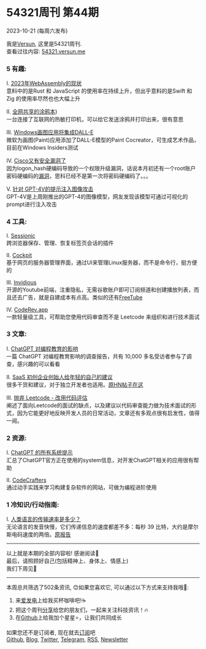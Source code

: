 # 54321周刊 第44期
2023-10-21 (每周六发布)

我是[Versun](https://notes.versun.me), 这里是54321周刊. \
查看过往内容: [54321.versun.me](https://54321.versun.me/)

### 5 有趣:
I. [2023年WebAssembly的现状](https://blog.scottlogic.com/2023/10/18/the-state-of-webassembly-2023.html)\
	意料中的是Rust 和 JavaScript 的使用率在持续上升，但出乎意料的是Swift 和 Zig 的使用率尽然也也大幅上升

II. [全网共享的涂鸦本](https://guestbook.goodenough.us/))\
	一台连接了互联网的热敏打印机，可以给它发送涂鸦并打印出来，很有意思

III. [Windows画图应用将集成DALL-E](https://blogs.windows.com/windows-insider/2023/09/27/paint-app-update-introducing-paint-cocreator-begins-rolling-out-to-windows-insiders/)\
	微软为画图(Paint)应用添加了DALL-E模型的Paint Cocreator，可生成艺术作品，目前在Windows Insiders测试

IV. [Cisco又有安全漏洞了](https://sec.cloudapps.cisco.com/security/center/content/CiscoSecurityAdvisory/cisco-sa-iosxe-webui-privesc-j22SaA4z)\
	因为logon_hash硬编码导致的一个权限升级漏洞，话说本月初还有一个root账户密码硬编码的[漏洞](https://sec.cloudapps.cisco.com/security/center/content/CiscoSecurityAdvisory/cisco-sa-cer-priv-esc-B9t3hqk9)，思科已经不是第一次将密码硬编码了。。。

V. [针对 GPT-4V的提示注入图像攻击](https://simonwillison.net/2023/Oct/14/multi-modal-prompt-injection/)\
	GPT-4V是上周刚推出的GPT-4的图像模型，网友发现该模型可通过可视化的prompt进行注入攻击

### 4 工具:
I. [Sessionic](https://github.com/navorite/sessionic)\
	跨浏览器保存、管理、恢复标签页会话的插件

II. [Cockpit](https://cockpit-project.org/)\
	基于网页的服务器管理界面，通过UI来管理Linux服务器，而不是命令行，挺方便的

III. [Invidious](https://invidious.io/)\
	开源的Youtube前端，注重隐私，无需谷歌账户即可订阅频道和创建播放列表，而且还去广告，就是自建成本有点高。类似的还有[FreeTube](https://github.com/FreeTubeApp/FreeTube)

IV. [CodeRev.app](https://coderev.app/)\
	一款轻量级工具，可帮助您使用代码审查而不是 Leetcode 来组织和进行技术面试

### 3 文章:
I. [ChatGPT 对编程教育的影响](https://programiz.pro/report)\
	一篇 ChatGPT 对编程教育影响的调查报告，共有 10,000 多名受访者参与了调查，感兴趣的可以看看

II. [SaaS 初创企业创始人给年轻的自己的建议](https://www.justbeepit.com/post/saas-startup-founders-what-advice-would-you-give-your-younger-selves-here-s-what-they-said)\
	很多干货和建议，对于独立开发者也适用。[原HN帖子在这](https://news.ycombinator.com/item?id=37834908)

III. [抛弃 Leetcode - 改用代码评估](https://chrlschn.dev/blog/2023/07/interviews-age-of-ai-ditch-leetcode-try-code-reviews-instead/)\
	阐述了面向Leetcode的面试的缺点，以及建议以代码审查能力做为技术面试的形式，因为它能更好地反映开发人员的日常活动，文章还有多观点很有启发性，值得一阅。

### 2 资源:
I. [ChatGPT 的所有系统提示](https://github.com/spdustin/ChatGPT-AutoExpert/blob/main/System%20Prompts.md)\
	汇总了ChatGPT官方正在使用的system信息，对开发ChatGPT相关的应用很有帮助

II. [CodeCrafters](https://app.codecrafters.io/catalog)\
	通过动手实践来学习构建复杂软件的网站，可做为编程进阶使用

### 1 冷知识/行动指南:
I. [人类语言的传输速率是多少？](https://www.science.org/content/article/human-speech-may-have-universal-transmission-rate-39-bits-second)\
	无论语言的发音快慢，它们传递信息的速度都差不多：每秒 39 比特，大约是摩尔斯电码速度的两倍。[原报告](https://www.science.org/doi/10.1126/sciadv.aaw2594)

---
以上就是本期的全部内容啦! 感谢阅读🥰\
最后，请照顾好自己(包括精神上、身体上、情感上)\
我们下周见👋

---
本周总共筛选了502条资讯, 😊如果您喜欢它, 可以通过以下方式来支持我哦🎉: 
1. 来[爱发电](https://afdian.net/a/versun)上给我买杯咖啡吧!☕ 
2. 把这个周刊[分享](https://54321.versun.me)给您的朋友们，一起来关注科技资讯！🔥 
3. 在[Github](https://github.com/versun/54321-Weekly)上给我加个星星⭐，让我们共同成长 

如果您还不是订阅者, 现在就去[订阅](https://54321.versun.me)吧\
[Github](https://github.com/versun/54321-Weekly), [Blog](https://notes.versun.me/), [Twitter](https://twitter.com/VersunPan), [Telegram](https://t.me/+0hAhZfrPJGo1YmI9), [RSS](https://54321.versun.me/feed), [Newsletter](https://54321.versun.me/)
